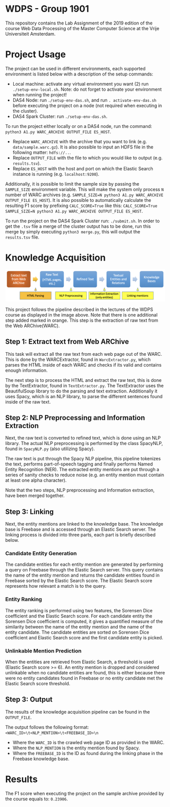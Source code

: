 # WDPS - Group 1901
This repository contains the Lab Assignment of the 2019 edition of the course Web Data Processing of the Master Computer Science at the Vrije Universiteit Amsterdam.

# Project Usage
The project can be used in different environments, each supported environment is listed below with a description of the setup commands:
* Local machine: activate any virtual environment you want (2) run `./setup-env-local.sh`. Note: do not forget to activate your environment when running the project! 
* DAS4 Node: run `./setup-env-das.sh`, and run `. activate-env-das.sh` before executing the project on a node (not required when executing in the cluster).
* DAS4 Spark Cluster: run `./setup-env-das.sh`.

To run the project either locally or on a DAS4 node, run the command: `python3 A1.py WARC_ARCHIVE OUTPUT_FILE ES_HOST`.
* Replace `WARC_ARCHIVE` with the archive that you want to link (e.g. `data/sample.warc.gz`). It is also possible to input an HDFS file in the following matter: `hdfs://..`.
* Replace `OUTPUT_FILE` with the file to which you would like to output (e.g. `results.tsv`).
* Replace `ES_HOST` with the host and port on which the Elastic Search instance is running (e.g. `localhost:9200`).

Additionally, it is possible to limit the sample size by passing the `SAMPLE_SIZE` environment variable. This will make the system only process `N` number of WARC archives (e.g. `SAMPLE_SIZE=N python3 A1.py WARC_ARCHIVE OUTPUT_FILE ES_HOST`). It is also possible to automatically calculate the resulting F1 score by prefixing `CALC_SCORE=True` like this: `CALC_SCORE=True SAMPLE_SIZE=N python3 A1.py WARC_ARCHIVE OUTPUT_FILE ES_HOST`.

To run the project on the DAS4 Spark Cluster run: `./submit.sh`. In order to get the `.tsv` file a merge of the cluster output has to be done, run this merge by simply executing `python3 merge.py`, this will output the `results.tsv` file.

# Knowledge Acquisition
![](images/pipeline.png)

This project follows the pipeline described in the lectures of the WDPS course as displayed in the image above. Note that there is one additional step added marked in orange. This step is the extraction of raw text from the Web ARChive(WARC).

## Step 1: Extract text from Web ARChive
This task will extract all the raw text from each web page out of the WARC. This is done by the WARCExtractor, found in `WarcExtractor.py`, which parses the HTML inside of each WARC and checks if its valid and contains enough information.

The next step is to process the HTML and extract the raw text, this is done by the TextExtractor, found in `TextExtractor.py`. The TextExtractor uses the BeautifulSoup library to do the parsing and text extraction. Additionally it uses Spacy, which is an NLP library, to parse the different sentences found inside of the raw text.


## Step 2: NLP Preprocessing and Information Extraction
Next, the raw text is converted to refined text, which is done using an NLP library. The actual NLP preprocessing is performed by the class SpacyNLP, found in `SpacyNLP.py` (also utilizing Spacy).  

The raw text is put through the Spacy NLP pipeline, this pipeline tokenizes the text, performs part-of-speech tagging and finally performs Named Entity Recognition (NER). The extracted entity mentions are put through a series of sanity checks to reduce noise (e.g. an entity mention must contain at least one alpha character).

Note that the two steps, NLP preprocessing and Information extraction, have been merged together.

## Step 3: Linking
Next, the entity mentions are linked to the knowledge base. The knowledge base is Freebase and is accessed through an Elastic Search server. The linking process is divided into three parts, each part is briefly described below. 

### Candidate Entity Generation
The candidate entities for each entity mention are generated by performing a query on Freebase through the Elastic Search server. This query contains the name of the entity mention and returns the candidate entities found in Freebase sorted by the Elastic Search score. The Elastic Search score represents how relevant a match is to the query. 

### Entity Ranking
The entity ranking is performed using two features, the Sorensen Dice coefficient and the Elastic Search score. For each candidate entity the Sorensen Dice coefficient is computed, it gives a quantified measure of the similarity between the name of the entity mention and the name of the entity candidate. The candidate entities are sorted on Sorensen Dice coefficient and Elastic Search score and the first candidate entity is picked.

### Unlinkable Mention Prediction
When the entities are retrieved from Elastic Search, a threshold is used (Elastic Search score >= 6). An entity mention is dropped and considered unlinkable when no candidate entities are found, this is either because there were no entity candidates found in Freebase or no entity candidate met the Elastic Search score threshold.

## Step 3: Output
The results of the knowledge acquisition pipeline can be found in the `OUTPUT_FILE`.

The output follows the following format: `<WARC_ID>\t<NLP_MENTION>\t<FREEBASE_ID>\n`
* Where the `WARC_ID` is the crawled web page ID as provided in the WARC.
* Where the `NLP_MENTION` is the entity mention found by Spacy.
* Where the `FREEBASE_ID` is the ID as found during the linking phase in the Freebase knowledge base.

# Results
The F1 score when executing the project on the sample archive provided by the course equals to: `0.23906`.